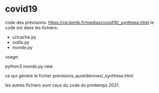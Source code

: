 # covid19
code des prévisions: https://cp.lpmib.fr/medias/covid19/_synthese.html
le code est dans les fichiers:

- urlcache.py
- outils.py
- monde.py

usage:

python3 monde.py new

ce qui génère le fichier previsions_quotidiennes/_synthese.html

les autres fichiers sont ceux du code du printemps 2021.
